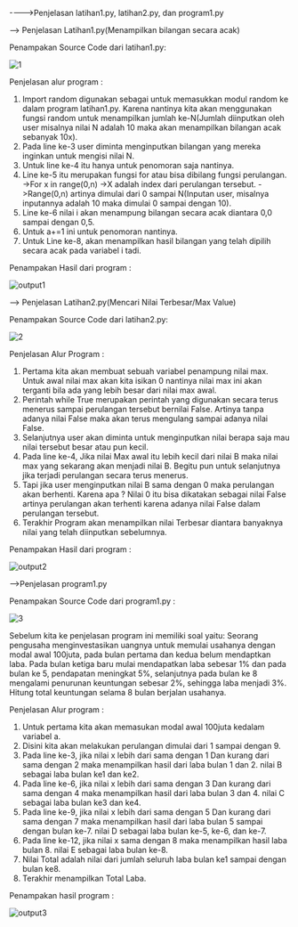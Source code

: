 ---->Penjelasan latihan1.py, latihan2.py, dan program1.py

--> Penjelasan Latihan1.py(Menampilkan bilangan secara acak)

Penampakan Source Code dari latihan1.py: 

![1](https://user-images.githubusercontent.com/46509513/52943413-aa361b00-339f-11e9-8470-c70252b3dce4.png)

Penjelasan alur program : 
1. Import random digunakan sebagai untuk memasukkan modul random ke dalam program latihan1.py. Karena nantinya kita akan menggunakan fungsi random untuk menampilkan jumlah ke-N(Jumlah diinputkan oleh user misalnya nilai N adalah 10 maka akan menampilkan bilangan acak sebanyak 10x).
2. Pada line ke-3 user diminta menginputkan bilangan yang mereka inginkan untuk mengisi nilai N.
3. Untuk line ke-4 itu hanya untuk penomoran saja nantinya.
4. Line ke-5 itu merupakan fungsi for atau bisa dibilang fungsi perulangan. 
->For x in range(0,n)
->X adalah index dari perulangan tersebut.
->Range(0,n) artinya dimulai dari 0 sampai N(Inputan user, misalnya inputannya adalah 10 maka dimulai 0 sampai dengan 10).
5. Line ke-6 nilai i akan menampung bilangan secara acak diantara 0,0 sampai dengan 0,5.
6. Untuk a+=1 ini untuk penomoran nantinya.
7. Untuk Line ke-8, akan menampilkan hasil bilangan yang telah dipilih secara acak pada variabel i tadi.

Penampakan Hasil dari program : 

![output1](https://user-images.githubusercontent.com/46509513/52944608-64c71d00-33a2-11e9-82c4-a550d66f21e8.png)

--> Penjelasan Latihan2.py(Mencari Nilai Terbesar/Max Value)

Penampakan Source Code dari latihan2.py: 

![2](https://user-images.githubusercontent.com/46509513/52945040-68a76f00-33a3-11e9-960e-851e3303d5b2.png)

Penjelasan Alur Program :
1. Pertama kita akan membuat sebuah variabel penampung nilai max. Untuk awal nilai max akan kita isikan 0 nantinya nilai max ini akan terganti bila ada yang lebih besar dari nilai max awal.
2. Perintah while True merupakan perintah yang digunakan secara terus menerus sampai perulangan tersebut bernilai False. Artinya tanpa adanya nilai False maka akan terus mengulang sampai adanya nilai False.
3. Selanjutnya user akan diminta untuk menginputkan nilai berapa saja mau nilai tersebut besar atau pun kecil.
4. Pada line ke-4, Jika nilai Max awal itu lebih kecil dari nilai B maka nilai max yang sekarang akan menjadi nilai B. Begitu pun untuk selanjutnya jika terjadi perulangan secara terus menerus.
5. Tapi jika user menginputkan nilai B sama dengan 0 maka perulangan akan berhenti. Karena apa ? Nilai 0 itu bisa dikatakan sebagai nilai False artinya perulangan akan terhenti karena adanya nilai False dalam perulangan tersebut.
6. Terakhir Program akan menampilkan nilai Terbesar diantara banyaknya nilai yang telah diinputkan sebelumnya.

Penampakan Hasil dari program : 

![output2](https://user-images.githubusercontent.com/46509513/52945633-c092a580-33a4-11e9-94eb-3ee1ab777315.png)

-->Penjelasan program1.py

Penampakan Source Code dari program1.py : 

![3](https://user-images.githubusercontent.com/46509513/52945829-3991fd00-33a5-11e9-82c5-1ea3f15072db.png)

Sebelum kita ke penjelasan program ini memiliki soal yaitu: 
Seorang pengusaha menginvestasikan uangnya untuk memulai usahanya dengan modal awal 100juta,  pada bulan pertama dan kedua belum mendaptkan laba. Pada bulan ketiga baru mulai mendapatkan laba sebesar 1% dan pada bulan ke 5, pendapatan meningkat 5%, selanjutnya pada bulan ke 8 mengalami penurunan keuntungan sebesar 2%, sehingga laba menjadi 3%. Hitung total keuntungan selama 8 bulan berjalan usahanya.

Penjelasan Alur program : 
1. Untuk pertama kita akan memasukan modal awal 100juta kedalam variabel a.
2. Disini kita akan melakukan perulangan dimulai dari 1 sampai dengan 9. 
3. Pada line ke-3, jika nilai x lebih dari sama dengan 1 Dan kurang dari sama dengan 2 maka menampilkan hasil dari laba bulan 1 dan 2. nilai B sebagai laba bulan ke1 dan ke2.
4. Pada line ke-6, jika nilai x lebih dari sama dengan 3 Dan kurang dari sama dengan 4 maka menampilkan hasil dari laba bulan 3 dan 4. nilai C sebagai laba bulan ke3 dan ke4.
5. Pada line ke-9, jika nilai x lebih dari sama dengan 5 Dan kurang dari sama dengan 7 maka menampilkan hasil dari laba bulan 5 sampai dengan bulan ke-7. nilai D sebagai laba bulan ke-5, ke-6, dan ke-7.
6. Pada line ke-12, jika nilai x sama dengan 8 maka menampilkan hasil laba bulan 8. nilai E sebagai laba bulan ke-8.
7. Nilai Total adalah nilai dari jumlah seluruh laba bulan ke1 sampai dengan bulan ke8.
8. Terakhir menampilkan Total Laba.

Penampakan hasil program :

![output3](https://user-images.githubusercontent.com/46509513/52948834-2aaf4880-33ad-11e9-90c6-1f7088e150f7.png)
